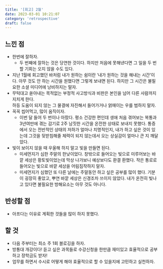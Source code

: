 ```yaml
---
title: '[회고] 2월'
date: 2023-03-01 10:21:07
category: 'retrospective'
draft: false
---
```


## 느낀 점
- 한번에 잘하자.
  - 두 번째에 잘하는 것은 당연한 것이다. 하지만 처음에 못해낸다면 그 일을 두 번할 기회는 오지 않을 수도 있다.
- 지난 1월에 회고했던 바처럼 내가 원하는 쉼이란 ‘내가 원하는 것을 해내는 시간’이다. 아무 것도 안 하는 시간을 원했다면 그렇게 보내면 된다. 하지만 그 시간은 불필요한 소셜 미디어에 낭비하지는 말자.
- 무턱대고 쏟아내는 목적없는 부정적 사고방식과 비판은 본인을 넘어 다른 사람까지 지치게 한다.   
  하등 도움이 되지 않는 그 물결에 자진해서 들어가거나 얽매이는 우를 범하지 말자.
- 꼭꼭 씹어먹고, 많이 움직이자.
  - 이번 달 들어 두 번이나 아팠다. 평소 건강한 편인데 생애 처음 겪어보는 복통과 3년여만에 겪는 감기로 2주 남짓한 시간을 온전한 상태로 보내지 못했다. 
  통증에서 오는 전반적인 상태의 저하가 얼마나 치명적인지, 내가 하고 싶은 것이 있는데 그것을 뒷받침해줄 체력이 되지 않는데서 오는 상실감이 얼마나 큰 지 깨달았다.
- 빛이 보이지 않을 때 우울해 하지 말고 빛을 만들면 된다.
  - 미세먼지가 심한 주말의 한낮이었다. 창밖으로 들어오는 빛으로 미루어보는 바깥 세상은 황토빛이었는데 막상 나가보니 예상보다도 환결 환했다. 작은 통로로 들어오는 빛으로 바깥 세상을 어림짐작하지 말자.
  - 미세먼지가 심했던 또 다른 날에는 주말동안 하고 싶은 공부를 많이 했다. 기분이 굉장히 좋았고, 뿌연 바깥 세상은 신경조차 쓰이지 않았다. 내가 온전히 빛나고 있다면 불필요한 방해요소는 아무 것도 아니다.

## 반성할 점
- 아프다는 이유로 계획한 것들을 많이 하지 못했다.

## 할 것
- 다음 주부터는 최소 주 1회 블로깅을 하자.
- 방통대 개강이다! 듣고 싶은 과목들로 수강신청을 한만큼 재미있고 효율적으로 공부하고 장학금도 받자!
- 업무를 하면서 수시로 어떻게 해야 효율적으로 할 수 있을지에 고민하고 실천하자.